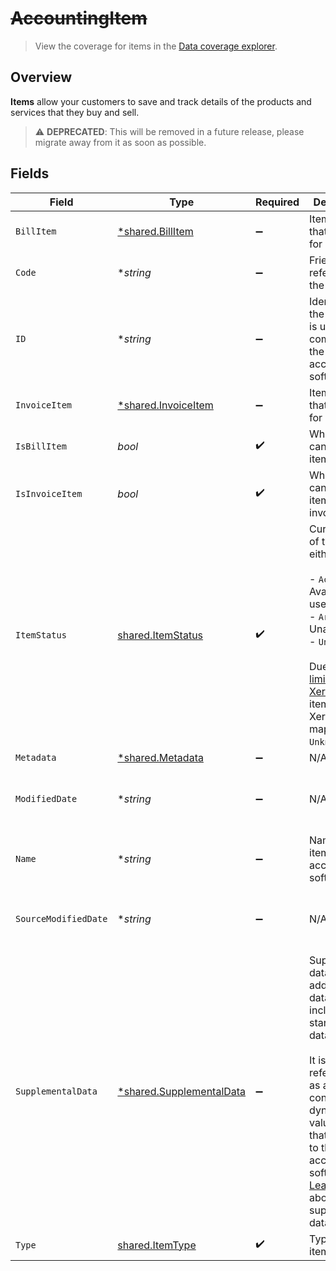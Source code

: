 # ~~AccountingItem~~

> View the coverage for items in the <a className="external" href="https://knowledge.codat.io/supported-features/accounting?view=tab-by-data-type&dataType=items" target="_blank">Data coverage explorer</a>.

## Overview

**Items** allow your customers to save and track details of the products and services that they buy and sell.


> :warning: **DEPRECATED**: This will be removed in a future release, please migrate away from it as soon as possible.


## Fields

| Field                                                                                                                                                                                                                                                                                                                 | Type                                                                                                                                                                                                                                                                                                                  | Required                                                                                                                                                                                                                                                                                                              | Description                                                                                                                                                                                                                                                                                                           | Example                                                                                                                                                                                                                                                                                                               |
| --------------------------------------------------------------------------------------------------------------------------------------------------------------------------------------------------------------------------------------------------------------------------------------------------------------------- | --------------------------------------------------------------------------------------------------------------------------------------------------------------------------------------------------------------------------------------------------------------------------------------------------------------------- | --------------------------------------------------------------------------------------------------------------------------------------------------------------------------------------------------------------------------------------------------------------------------------------------------------------------- | --------------------------------------------------------------------------------------------------------------------------------------------------------------------------------------------------------------------------------------------------------------------------------------------------------------------- | --------------------------------------------------------------------------------------------------------------------------------------------------------------------------------------------------------------------------------------------------------------------------------------------------------------------- |
| `BillItem`                                                                                                                                                                                                                                                                                                            | [*shared.BillItem](../../../pkg/models/shared/billitem.md)                                                                                                                                                                                                                                                            | :heavy_minus_sign:                                                                                                                                                                                                                                                                                                    | Item details that are only for bills.                                                                                                                                                                                                                                                                                 |                                                                                                                                                                                                                                                                                                                       |
| `Code`                                                                                                                                                                                                                                                                                                                | **string*                                                                                                                                                                                                                                                                                                             | :heavy_minus_sign:                                                                                                                                                                                                                                                                                                    | Friendly reference for the item.                                                                                                                                                                                                                                                                                      |                                                                                                                                                                                                                                                                                                                       |
| `ID`                                                                                                                                                                                                                                                                                                                  | **string*                                                                                                                                                                                                                                                                                                             | :heavy_minus_sign:                                                                                                                                                                                                                                                                                                    | Identifier for the item that is unique to a company in the accounting software.                                                                                                                                                                                                                                       |                                                                                                                                                                                                                                                                                                                       |
| `InvoiceItem`                                                                                                                                                                                                                                                                                                         | [*shared.InvoiceItem](../../../pkg/models/shared/invoiceitem.md)                                                                                                                                                                                                                                                      | :heavy_minus_sign:                                                                                                                                                                                                                                                                                                    | Item details that are only for bills.                                                                                                                                                                                                                                                                                 |                                                                                                                                                                                                                                                                                                                       |
| `IsBillItem`                                                                                                                                                                                                                                                                                                          | *bool*                                                                                                                                                                                                                                                                                                                | :heavy_check_mark:                                                                                                                                                                                                                                                                                                    | Whether you can use this item for bills.                                                                                                                                                                                                                                                                              |                                                                                                                                                                                                                                                                                                                       |
| `IsInvoiceItem`                                                                                                                                                                                                                                                                                                       | *bool*                                                                                                                                                                                                                                                                                                                | :heavy_check_mark:                                                                                                                                                                                                                                                                                                    | Whether you can use this item for invoices.                                                                                                                                                                                                                                                                           |                                                                                                                                                                                                                                                                                                                       |
| `ItemStatus`                                                                                                                                                                                                                                                                                                          | [shared.ItemStatus](../../../pkg/models/shared/itemstatus.md)                                                                                                                                                                                                                                                         | :heavy_check_mark:                                                                                                                                                                                                                                                                                                    | Current state of the item, either:<br/><br/>- `Active`: Available for use<br/>- `Archived`: Unavailable<br/>- `Unknown`<br/><br/>Due to a [limitation in Xero's API](https://docs.codat.io/integrations/accounting/xero/xero-faq#why-do-all-of-my-items-from-xero-have-their-status-as-unknown), all items from Xero are mapped as `Unknown`. |                                                                                                                                                                                                                                                                                                                       |
| `Metadata`                                                                                                                                                                                                                                                                                                            | [*shared.Metadata](../../../pkg/models/shared/metadata.md)                                                                                                                                                                                                                                                            | :heavy_minus_sign:                                                                                                                                                                                                                                                                                                    | N/A                                                                                                                                                                                                                                                                                                                   |                                                                                                                                                                                                                                                                                                                       |
| `ModifiedDate`                                                                                                                                                                                                                                                                                                        | **string*                                                                                                                                                                                                                                                                                                             | :heavy_minus_sign:                                                                                                                                                                                                                                                                                                    | N/A                                                                                                                                                                                                                                                                                                                   | 2022-10-23 00:00:00 +0000 UTC                                                                                                                                                                                                                                                                                         |
| `Name`                                                                                                                                                                                                                                                                                                                | **string*                                                                                                                                                                                                                                                                                                             | :heavy_minus_sign:                                                                                                                                                                                                                                                                                                    | Name of the item in the accounting software.                                                                                                                                                                                                                                                                          |                                                                                                                                                                                                                                                                                                                       |
| `SourceModifiedDate`                                                                                                                                                                                                                                                                                                  | **string*                                                                                                                                                                                                                                                                                                             | :heavy_minus_sign:                                                                                                                                                                                                                                                                                                    | N/A                                                                                                                                                                                                                                                                                                                   | 2022-10-23 00:00:00 +0000 UTC                                                                                                                                                                                                                                                                                         |
| `SupplementalData`                                                                                                                                                                                                                                                                                                    | [*shared.SupplementalData](../../../pkg/models/shared/supplementaldata.md)                                                                                                                                                                                                                                            | :heavy_minus_sign:                                                                                                                                                                                                                                                                                                    | Supplemental data is additional data you can include in our standard data types. <br/><br/>It is referenced as a configured dynamic key value pair that is unique to the accounting software. [Learn more](https://docs.codat.io/using-the-api/supplemental-data/overview) about supplemental data.                   |                                                                                                                                                                                                                                                                                                                       |
| `Type`                                                                                                                                                                                                                                                                                                                | [shared.ItemType](../../../pkg/models/shared/itemtype.md)                                                                                                                                                                                                                                                             | :heavy_check_mark:                                                                                                                                                                                                                                                                                                    | Type of the item.                                                                                                                                                                                                                                                                                                     |                                                                                                                                                                                                                                                                                                                       |